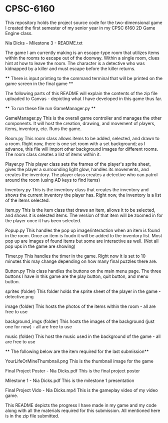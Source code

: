 # CPSC-6160
This repository holds the project source code for the two-dimensional game I created the first semester of my senior year in my CPSC 6160 2D Game Engine class.

Nia Dicks - Milestone 3 - README.txt

The game I am currently making is an escape-type room that utilizes items within the rooms
to escape out of the doorway. Within a single room, clues hint at how to
leave the room. The character is a detective who was kidnapped by a killer and must escape
before the killer returns.

** There is input printing to the command terminal that will be printed on the game screen
in the final game **

The following parts of this README will explain the contents of the zip file uploaded
to Canvas - depicting what I have developed in this game thus far.

**  To run these file run GameManager.py  **

GameManager.py
	This is the overall game controller and manages the other components. It will host
	the creation, drawing, and movement of players, items, inventory, etc. Runs the game.

Room.py
	This room class allows items to be added, selected, and drawn to a room.
	Right now, there is one set room with a set background; as I advance, this file will
	import other background images for different rooms. The room class
	creates a list of items within it.

Player.py
	This player class sets the frames of the player's sprite sheet, gives
	the player a surrounding light glow, handles its movements, and creates the inventory.
	The player class creates a detective who can patrol around the room (using AD keys
	to find items)

Inventory.py
	This is the inventory class that creates the inventory and shows the current inventory
	the player has. Right now, the inventory is a list of the items selected.

Item.py
	This is the item class that draws an item, allows it to be selected, and shows it
 	is selected items. The version of that item will be zoomed in for the player once 
	it has been selected.

Popup.py
	This handles the pop up image/interaction when an item is found in the room. Once
	an item is foudn it will be added to the inventory list. Most pop up are images of
	found items but some are interactive as well. (Not all pop ups in the game are showing)

Timer.py
	This handles the timer in the game. Right now it is set to 10 minutes this may
	change depending on how many final puzzles there are.

Button.py
	This class handles the buttons on the main menu page. The three buttons I have in this game
	are the play button, quit button, and menu button.

sprites (folder)
	This folder holds the sprite sheet of the player in the game - detective.png

image (folder)
	This hosts the photos of the items within the room - all are free to use

background_imgs (folder)
	This hosts the images of the background (just one for now) - all are free to use

music (folder)
	This host the music used in the background of the game - all are free to use



** The following below are the item required for the last submission**

YourLifeOrMineThumbnail.png
	This is the thumbnail image for the game

Final Project Poster - Nia Dicks.pdf
	This is the final project poster

Milestone 1 - Nia Dicks.pdf
	This is the milestone 1 presentation

Final Project Vido - Nia Dicks.mp4
	This is the gameplay video of my video game.

This README depicts the progress I have made in my game and my code along with all the materials required
for this submission. All mentioned here is in the zip file submitted.
